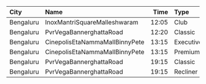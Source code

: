| City      | Name                           |  Time | Type      | Price | Capacity | Booked |
| :-------- | :----------------------------- | ----: | :-------- | ----: | -------: | -----: |
| Bengaluru | InoxMantriSquareMalleshwaram   | 12:05 | Club      |  150₹ |      199 |      0 |
| Bengaluru | PvrVegaBannerghattaRoad        | 12:20 | Classic   |  140₹ |      152 |     10 |
| Bengaluru | CinepolisEtaNammaMallBinnyPete | 13:15 | Executive |  160₹ |       69 |      0 |
| Bengaluru | CinepolisEtaNammaMallBinnyPete | 13:15 | Premium   |  160₹ |       42 |      6 |
| Bengaluru | PvrVegaBannerghattaRoad        | 19:15 | Classic   |  150₹ |       78 |     31 |
| Bengaluru | PvrVegaBannerghattaRoad        | 19:15 | Recliner  |  270₹ |        9 |      2 |